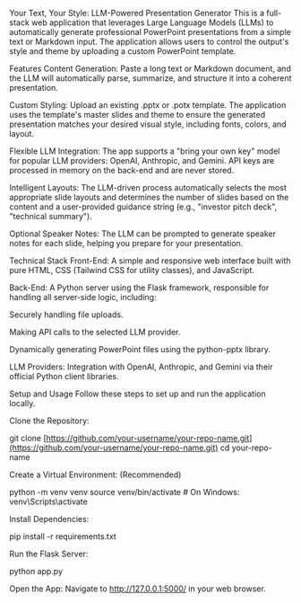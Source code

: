 Your Text, Your Style: LLM-Powered Presentation Generator
This is a full-stack web application that leverages Large Language Models (LLMs) to automatically generate professional PowerPoint presentations from a simple text or Markdown input. The application allows users to control the output's style and theme by uploading a custom PowerPoint template.

Features
Content Generation: Paste a long text or Markdown document, and the LLM will automatically parse, summarize, and structure it into a coherent presentation.

Custom Styling: Upload an existing .pptx or .potx template. The application uses the template's master slides and theme to ensure the generated presentation matches your desired visual style, including fonts, colors, and layout.

Flexible LLM Integration: The app supports a "bring your own key" model for popular LLM providers: OpenAI, Anthropic, and Gemini. API keys are processed in memory on the back-end and are never stored.

Intelligent Layouts: The LLM-driven process automatically selects the most appropriate slide layouts and determines the number of slides based on the content and a user-provided guidance string (e.g., "investor pitch deck", "technical summary").

Optional Speaker Notes: The LLM can be prompted to generate speaker notes for each slide, helping you prepare for your presentation.

Technical Stack
Front-End: A simple and responsive web interface built with pure HTML, CSS (Tailwind CSS for utility classes), and JavaScript.

Back-End: A Python server using the Flask framework, responsible for handling all server-side logic, including:

Securely handling file uploads.

Making API calls to the selected LLM provider.

Dynamically generating PowerPoint files using the python-pptx library.

LLM Providers: Integration with OpenAI, Anthropic, and Gemini via their official Python client libraries.

Setup and Usage
Follow these steps to set up and run the application locally.

Clone the Repository:

git clone [https://github.com/your-username/your-repo-name.git](https://github.com/your-username/your-repo-name.git)
cd your-repo-name

Create a Virtual Environment: (Recommended)

python -m venv venv
source venv/bin/activate  # On Windows: venv\Scripts\activate

Install Dependencies:

pip install -r requirements.txt

Run the Flask Server:

python app.py

Open the App: Navigate to http://127.0.0.1:5000/ in your web browser.

